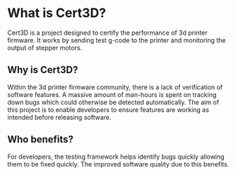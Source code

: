 # What is Cert3D?

Cert3D is a project designed to certify the performance of 3d printer firmware.  It works by sending test g-code to the printer and monitoring the output of stepper motors.

## Why is Cert3D?

Within the 3d printer firmware community, there is a lack of verification of software features.  A massive amount of man-hours is spent on tracking down bugs which could otherwise be detected automatically.  The aim of this project is to enable developers to ensure features are working as intended before releasing software.

## Who benefits?

For developers, the testing framework helps identify bugs quickly allowing them to be fixed quickly.  The improved software quality due to this benefits.
